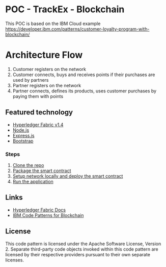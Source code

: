 # POC - TrackEx - Blockchain
This POC is based on the IBM Cloud example https://developer.ibm.com/patterns/customer-loyalty-program-with-blockchain/

# Architecture Flow

1. Customer registers on the network
2. Customer connects, buys and receives points if their purchases are used by partners
3. Partner registers on the network
4. Partner connects, defines its products, uses customer purchases by paying them with points


## Featured technology
+ [Hyperledger Fabric v1.4](https://hyperledger-fabric.readthedocs.io) 
+ [Node.js](https://nodejs.org)
+ [Express.js](https://expressjs.com/)
+ [Bootstrap](https://getbootstrap.com/)


### Steps
1. [Clone the repo](#1-clone-the-repo)
2. [Package the smart contract](#2-package-the-smart-contract)
3. [Setup network locally and deploy the smart contract](#3-setup-network-locally-and-deploy-the-smart-contract)
4. [Run the application](#4-run-the-application)

## Links
* [Hyperledger Fabric Docs](http://hyperledger-fabric.readthedocs.io/en/latest/)
* [IBM Code Patterns for Blockchain](https://developer.ibm.com/patterns/category/blockchain/)

## License
This code pattern is licensed under the Apache Software License, Version 2. Separate third-party code objects invoked within this code pattern are licensed by their respective providers pursuant to their own separate licenses.